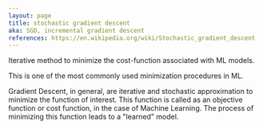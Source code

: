 ```yaml
---
layout: page
title: stochastic gradient descent
aka: SGD, incremental gradient descent
references: https://en.wikipedia.org/wiki/Stochastic_gradient_descent
---
```

Iterative method to minimize the cost-function associated with ML models.

This is one of the most commonly used minimization procedures in ML.

Gradient Descent, in general, are iterative and stochastic approximation to
minimize the function of interest. This function is called as an objective
function or cost function, in the case of Machine Learning. The process of
minimizing this function leads to a "learned" model.
